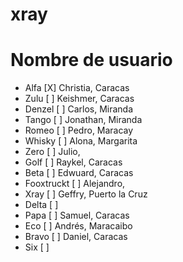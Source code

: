 # xray
# Nombre de usuario

- Alfa [X] Christia, Caracas
- Zulu [ ] Keishmer, Caracas
- Denzel [ ] Carlos, Miranda
- Tango [ ] Jonathan, Miranda
- Romeo [ ] Pedro, Maracay
- Whisky [ ] Alona, Margarita
- Zero [ ] Julio,
- Golf [ ] Raykel, Caracas
- Beta [ ] Edwuard, Caracas
- Fooxtruckt [ ] Alejandro, 
- Xray [ ] Geffry, Puerto la Cruz
- Delta [ ]
- Papa [ ] Samuel, Caracas
- Eco [ ] Andrés, Maracaibo
- Bravo [ ] Daniel, Caracas
- Six [ ]
